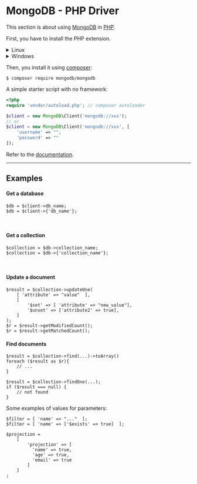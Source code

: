# MongoDB - PHP Driver

<div class="row row-cols-md-2"><div>

This section is about using [MongoDB](../mongodb.md) in [PHP](/programming-languages/web/php/_general/index.md).

First, you have to install the PHP extension.

<details class="details-n">
<summary>Linux</summary>

You may [follow this tutorial](https://www.php.net/manual/en/mongodb.installation.pecl.php) or [the documentation](https://www.mongodb.com/docs/drivers/php/).

```shell!
$ sudo apt-get update
$ sudo apt-get install php-dev php-pear
$ sudo pecl install mongodb # add -version if needed
$ # sudo pecl uninstall mongodb # if needed
```

On Debian, **do not** edit `php.ini`.

```shell!
$ sudo nano /etc/php/x.x/mods-available/mongodb.ini
extension=mongodb.so
$ sudo phpenmod mongodb
$ sudo systemctl restart apache2 # Apache
```

To test 👻: `sudo apt install php7.4-mongodb`.
</details>

<details class="details-n">
<summary>Windows</summary>

You may [follow this tutorial](https://www.php.net/manual/en/mongodb.installation.windows.php).

First, you have to find out if your web server is thread-safe (TS) or not. Use `phpinfo()` and search for `Thread Safety`.

```bash!
# 1.13.0 == MongDB version
# 7.4 == PHP version
# ts == thread-safe, nts == not thread-safe
$ wget https://windows.php.net/downloads/pecl/releases/mongodb/1.13.0/php_mongodb-1.13.0-7.4-ts-vc15-x64.zip
$ unzip php_mongodb-1.13.0-7.4-ts-vc15-x64.zip
$ mv "php_mongodb.dll" "C:\wamp64\bin\php\ext\"
```

Edit `php.ini` and add `extension=mongodb.dll` or `extension=mongodb`. Restart your server. 

You should see mongodb in the extension list shown by `phpinfo()`.
</details>

Then, you install it using [composer](/programming-languages/web/php/composer/index.md):

```shell!
$ composer require mongodb/mongodb
```
</div><div>

A simple starter script with no framework:

```php
<?php
require 'vendor/autoload.php'; // composer autoloader

$client = new MongoDB\Client('mongodb://xxx');
// or
$client = new MongoDB\Client('mongodb://xxx', [
    'username' => "",
    'password' => ""
]);
```

Refer to the [documentation](https://www.mongodb.com/docs/php-library/current/tutorial/).
</div></div>

<hr class="sep-both">

## Examples

<div class="row row-cols-md-2 mt-3"><div>

#### Get a database

```php!
$db = $client->db_name;
$db = $client->{'db_name'};
```

<br>

#### Get a collection

```php!
$collection = $db->collection_name;
$collection = $db->{'collection_name'};
```

<br>

#### Update a document

```php!
$result = $collection->updateOne(
    [ 'attribute' => "value"  ],
    [
        '$set' => [ 'attribute' => "new_value"],
        '$unset' => ['attribute2' => true],
    ]
);
$r = $result->getModifiedCount();
$r = $result->getMatchedCount();
```

</div><div>

#### Find documents

```php!
$result = $collection->find(...)->toArray()
foreach ($result as $r){
    // ...
}

$result = $collection->findOne(...);
if ($result === null) {
    // not found
}
```

Some examples of values for parameters:

```php!
$filter = [ 'name' => "..."  ];
$filter = [ 'name' => ['$exists' => true]  ];

$projection =
    [
        'projection' => [
          'name' => true,
          'age' => true,
          'email' => true
        ]
    ]
;
```
</div></div>